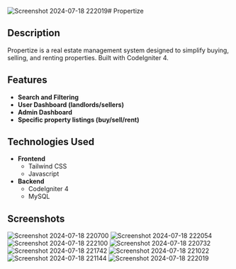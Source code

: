 ![Screenshot 2024-07-18 222019](https://github.com/user-attachments/assets/f323d121-ce9d-41e1-8572-eaa7ee8bdc1d)# Propertize

## Description
  Propertize is a real estate management system designed to simplify buying, selling, and renting properties. Built with CodeIgniter 4.

## Features
  - **Search and Filtering**
  - **User Dashboard (landlords/sellers)**
  - **Admin Dashboard**
  - **Specific property listings (buy/sell/rent)**

## Technologies Used
  - **Frontend**
    - Tailwind CSS
    - Javascript
  - **Backend**
    - CodeIgniter 4
    - MySQL
## Screenshots
  ![Screenshot 2024-07-18 220700](https://github.com/user-attachments/assets/669e7873-4e32-4232-8d8e-c9b04269ae01)
  ![Screenshot 2024-07-18 222054](https://github.com/user-attachments/assets/98abcd4e-ea0c-43f1-8ba4-56b37c014bb8)
  ![Screenshot 2024-07-18 222100](https://github.com/user-attachments/assets/9f83f262-8bbe-4806-ae97-1e867a9b4f48)
  ![Screenshot 2024-07-18 220732](https://github.com/user-attachments/assets/50ace4f9-c6f6-4c47-97b1-ed50dc44bae4)
  ![Screenshot 2024-07-18 221742](https://github.com/user-attachments/assets/d68e8d50-0af4-4731-8deb-a62571bf9ad8)
  ![Screenshot 2024-07-18 221022](https://github.com/user-attachments/assets/460ceb84-7373-40e3-92f9-fe30de6642ae)
  ![Screenshot 2024-07-18 221144](https://github.com/user-attachments/assets/6d71ae23-d3d0-4bb0-a12b-644a2c60de7c)
  ![Screenshot 2024-07-18 222019](https://github.com/user-attachments/assets/bd887b1a-02b7-44ae-8b86-9f50ee0b496c)


